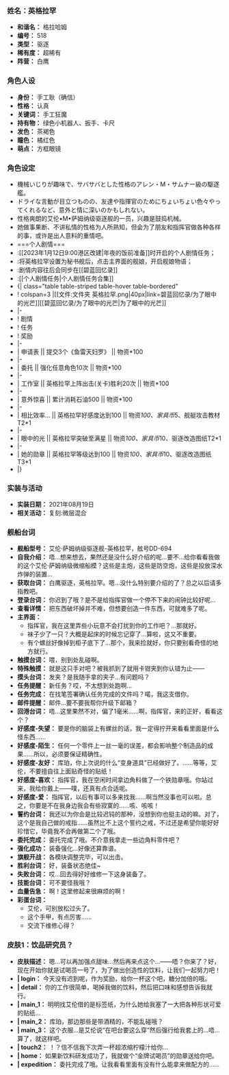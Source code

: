 ### 姓名：英格拉罕
* **和谐名：** 格拉哈姆
* **编号：** 518
* **类型：** 驱逐
* **稀有度：** 超稀有
* **阵营：** 白鹰


### 角色人设
* **身份：** 手工耿（确信）
* **性格：** 认真
* **关键词：** 手工狂魔
* **持有物：** 绿色小机器人、扳手、卡尺
* **发色：** 茶褐色
* **瞳色：** 橘红色
* **萌点：** 方框眼镜


### 角色设定
* 機械いじりが趣味で、サバサバとした性格のアレン・M・サムナー級の駆逐艦。
* ドライな言動が目立つものの、友達や指揮官のためにちょいちょい色々やってくれるなど、意外と情に深いのかもしれない。
* 性格爽朗的艾伦•M•萨姆纳级驱逐舰的一员，兴趣是鼓捣机械。
* 她做事果断、不讲私情的性格为人所熟知，但会为了朋友和指挥官做各种各样的事，或许是出人意料的重情吧。
* ===个人剧情===
* :[[2023年1月12日9:00港区改建|年夜的饭前准备]]时开启的个人剧情任务；
* :将英格拉罕设置为秘书舰后，点击主界面的舰娘，开启舰娘物语；
* :剧情内容往后会同步在[[碧蓝回忆录]]
* :[[个人剧情任务|个人剧情任务合集]]
* {| class="table table-striped table-hover  table-bordered"
* ! colspan=3 |[[文件:文件夹 英格拉罕.png|40px|link=碧蓝回忆录/为了眼中的光芒]][[碧蓝回忆录/为了眼中的光芒|为了眼中的光芒]]
* |-
* ! 剧情
* ! 任务
* ! 奖励
* |-
* | 申请表 || 提交3个《鱼雷天妇罗》 || 物资*100
* |-
* | 委托 || 强化任意角色10次 || 物资*100
* |-
* | 工作室 || 英格拉罕上阵出击(关卡)胜利20次 || 物资*100
* |-
* | 意外惊喜 || 累计消耗石油500 || 物资*100
* |-
* | 相比效率… || 英格拉罕好感度达到100 || 物资*100、家具币*5、舰艇攻击教材T2*1
* |-
* | 眼中的光 || 英格拉罕突破至满星 || 物资*100、家具币*10、驱逐改造图纸T2*1
* |-
* | 她的勋章 || 英格拉罕等级达到100 || 物资*100、家具币*10、驱逐改造图纸T3*1
* |}


### 实装与活动
* **实装日期：** 2021年08月19日
* **相关活动：** 复刻:微层混合


### 舰船台词
* **舰船型号：** 艾伦·萨姆纳级驱逐舰-英格拉罕，舷号DD-694
* **自我介绍：** 唔…想来想去，果然还是没什么好介绍的呢…要不…给你看看我做的这个艾伦·萨姆纳级微缩船模？这些是主炮，这些是防空炮，这些是投放深水炸弹的装置…
* **获取台词：** 白鹰驱逐，英格拉罕。嗯…没什么特别要介绍的了？总之以后请多指教吧。
* **登录台词：** 你迟到了哦？是不是给指挥官做一个停不下来的闹钟比较好呢…
* **查看详情：** 把东西破坏掉并不难，但想要创造一件东西，可就难多了呢。
* **主界面：**
  * 指挥官，我在这里弄些小玩意不会打扰到你的工作吧？…那就好。
  * 袜子少了一只？大概是起床的时候忘记穿了…算啦，这又不重要。
  * 有个螺丝好像掉到柜子底下了…那个，我来捡就好，你只要别看奇怪的地方就行。
* **触摸台词：** 喂，别到处乱碰啊。
* **特殊触摸：** 就是这只手对吧？被我抓到了就用卡钳夹到你认错为止——
* **摸头台词：** 发夹？是我随手拿的夹子…有问题吗？
* **任务提醒：** 新任务？哎，不太想到处跑啊…
* **任务完成：** 在找笔签署确认任务完成的文件吗？喏，我这支借你。
* **邮件提醒：** 邮件…要不要我帮你升级下邮箱？
* **回港台词：** 唔…这里果然不对，偏了1毫米……啊，指挥官，来的正好，看看这个？
* **好感度-失望：** 要是你的脑袋上有螺丝的话，我一定得拧开来看看里面是什么怪东西……
* **好感度-陌生：** 任何一个零件上一丝一毫的误差，都会影响整个制造品的成果……所以，必须要保证精确性。
* **好感度-友好：** 库珀，你上次说的什么“变身道具”已经做好了。……等等，艾伦，不要擅自往上面贴奇怪的贴纸！
* **好感度-喜欢：** 指挥官，我在空闲时间拿边角料做了一个铁勋章哦。你站过来，我给你戴上——噗，还真有点合适呢。
* **好感度-爱：** 指挥官，以后有事可以多来找我……啊当然没事也可以啦。总之，你要是不在我身边我会有些寂寞的……咳、咳咳！
* **誓约台词：** 我还以为你会是比较迟钝的那种，没想到你也挺主动的嘛。对了，这个是我自己做的戒指……虽然比不上这个誓约之戒，不过还是希望你能好好珍惜它，毕竟我不会再做第二个了哦。
* **委托完成：** 委托完成了哦。不介意我拿走一些边角料零件吧？
* **强化成功：** 装备强化…好像还算靠谱。
* **旗舰开战：** 各模块调整完毕，可以出击。
* **胜利台词：** 好，装备状态绝佳~
* **失败台词：** 哎…回去得好好维修一下这身装备了。
* **技能台词：** 可不要怪我哦？
* **血量告急：** 啊！这里修起来很麻烦的啊！
* **彩蛋台词：**
  * 艾伦，可别放松过头了。
  * 这个手甲，有点厉害……
  * 交流下维修心得？


### 皮肤1：饮品研究员？
* **皮肤描述：** 嗯…可以再加强点甜味…然后再来点这个…——唔？你来了？好，现在开始你就是试喝员一号了，为了做出创造性的饮料，让我们一起努力吧！
* **| login：** 今天没有迟到呢，作为奖励，给你一杯这个吧，糖分加倍的哦。
* **| detail：** 你的工作很简单，喝掉我做的饮料，然后把口味和感想告诉我就行。
* **| main_1：** 明明找艾伦借的是标签纸，为什么她给我塞了一大把各种形状可爱的贴纸…
* **| main_2：** 库珀，那边那些是带酒精的，不能乱碰哦？
* **| main_3：** 这个衣服…是艾伦说“在吧台要这么穿”然后强行给我套上的…唔…算了，就这样吧。
* **| touch2：** ！？信不信我下次弄一杯超浓缩柠檬汁给你…
* **| home：** 如果新饮料研发成功了，我就做个“金牌试喝员”的勋章送给你吧。
* **| expedition：** 委托完成了哦。让我看看里面有没有什么能拿来做配方的……
